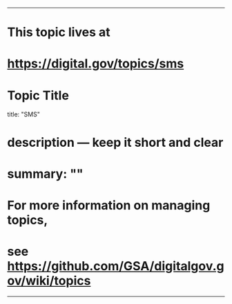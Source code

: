 
---
# This topic lives at
# https://digital.gov/topics/sms

# Topic Title
title: "SMS"

# description — keep it short and clear
# summary: ""


# For more information on managing topics,
# see https://github.com/GSA/digitalgov.gov/wiki/topics
---